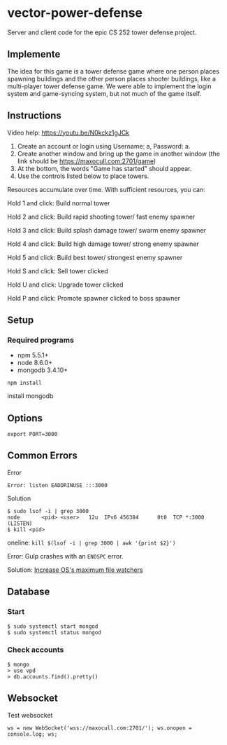 # vector-power-defense

Server and client code for the epic CS 252 tower defense project.

## Implemente

The idea for this game is a tower defense game where one person places spawning buildings and the other person places shooter buildings, like a multi-player tower defense game. We were able to implement the login system and game-syncing system, but not much of the game itself.

## Instructions

Video help: https://youtu.be/N0kckz1gJCk

 1. Create an account or login using Username: a, Password: a.
 2. Create another window and bring up the game in another window (the link should be https://maxocull.com:2701/game)
 3. At the bottom, the words "Game has started" should appear.
 4. Use the controls listed below to place towers.


Resources accumulate over time. With sufficient resources, you can:


Hold 1 and click: Build normal tower

Hold 2 and click: Build rapid shooting tower/ fast enemy spawner

Hold 3 and click: Build splash damage tower/ swarm enemy spawner

Hold 4 and click: Build high damage tower/ strong enemy spawner

Hold 5 and click: Build best tower/ strongest enemy spawner

Hold S and click: Sell tower clicked

Hold U and click: Upgrade tower clicked

Hold P and click: Promote spawner clicked to boss spawner


## Setup

### Required programs

* npm 5.5.1+
* node 8.6.0+
* mongodb 3.4.10+

```
npm install
```

install mongodb

## Options

```
export PORT=3000
```

## Common Errors

Error

```
Error: listen EADDRINUSE :::3000
```

Solution

```
$ sudo lsof -i | grep 3000
node       <pid> <user>   12u  IPv6 456384      0t0  TCP *:3000 (LISTEN)
$ kill <pid>
```

oneline: `kill $(lsof -i | grep 3000 | awk '{print $2}')`

Error: Gulp crashes with an `ENOSPC` error.

Solution: [Increase OS's maximum file watchers](https://stackoverflow.com/questions/16748737/grunt-watch-error-waiting-fatal-error-watch-enospc)

## Database

### Start

```
$ sudo systemctl start mongod
$ sudo systemctl status mongod
```

### Check accounts

```
$ mongo
> use vpd
> db.accounts.find().pretty()
```


## Websocket

Test websocket

```
ws = new WebSocket('wss://maxocull.com:2701/'); ws.onopen = console.log; ws;
```
